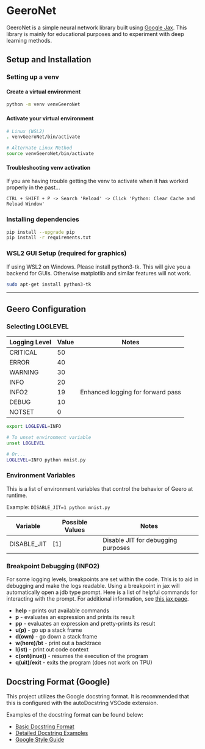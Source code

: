 # GeeroNet

GeeroNet is a simple neural network library built using [Google Jax](https://github.com/google/jax). This library is mainly for educational purposes and to experiment with deep learning methods.

## Setup and Installation

### Setting up a venv

#### Create a virtual environment

```bash
python -m venv venvGeeroNet
```

#### Activate your virtual environment
```bash
# Linux (WSL2)
. venvGeeroNet/bin/activate

# Alternate Linux Method
source venvGeeroNet/bin/activate
```

#### Troubleshooting venv activation

If you are having trouble getting the venv to activate when it has worked properly in the past...
```
CTRL + SHIFT + P -> Search 'Reload' -> Click 'Python: Clear Cache and Reload Window'
```

### Installing dependencies

```bash
pip install --upgrade pip
pip install -r requirements.txt
```

### WSL2 GUI Setup (required for graphics)

If using WSL2 on Windows. Please install python3-tk. This will give you a backend for GUIs. Otherwise matplotlib and similar features will not work.

```bash
sudo apt-get install python3-tk
```

---

## Geero Configuration

### Selecting LOGLEVEL

| Logging Level | Value         | Notes |
| ------------- | ------------- | ----- |
| CRITICAL      | 50            |       |
| ERROR         | 40            |       |
| WARNING       | 30            |       |
| INFO          | 20            |       |
| INFO2         | 19            | Enhanced logging for forward pass |
| DEBUG         | 10            |       |
| NOTSET        | 0             |       |

```bash
export LOGLEVEL=INFO

# To unset environment variable
unset LOGLEVEL

# Or...
LOGLEVEL=INFO python mnist.py
```

### Environment Variables

This is a list of environment variables that control the behavior of Geero at runtime.

Example: `DISABLE_JIT=1 python mnist.py`

| Variable    | Possible Values | Notes |
| ----------- | --------------- | ----- |
| DISABLE_JIT | [1]             | Disable JIT for debugging purposes |

### Breakpoint Debugging (INFO2)

For some logging levels, breakpoints are set within the code. This is to aid in debugging and make the logs readable. Using a breakpoint in jax will automatically open a jdb type prompt. Here is a list of helpful commands for interacting with the prompt. For additional information, see [this jax page](https://jax.readthedocs.io/en/latest/debugging/print_breakpoint.html#interactive-inspection-with-jax-debug-breakpoint).

- **help** - prints out available commands
- **p** - evaluates an expression and prints its result
- **pp** - evaluates an expression and pretty-prints its result
- **u(p)** - go up a stack frame
- **d(own)** - go down a stack frame
- **w(here)/bt** - print out a backtrace
- **l(ist)** - print out code context
- **c(ont(inue))** - resumes the execution of the program
- **q(uit)/exit** - exits the program (does not work on TPU)

## Docstring Format (Google)

This project utilizes the Google docstring format. It is recommended that this is configured with the autoDocstring VSCode extension.

Examples of the docstring format can be found below:
- [Basic Docstring Format](https://github.com/NilsJPWerner/autoDocstring/blob/f7bc9f427d5ebcd87e6f5839077a87ecd1cbb404/docs/google.md)
- [Detailed Docstring Examples](https://gist.github.com/redlotus/3bc387c2591e3e908c9b63b97b11d24e)
- [Google Style Guide](https://google.github.io/styleguide/pyguide.html)
